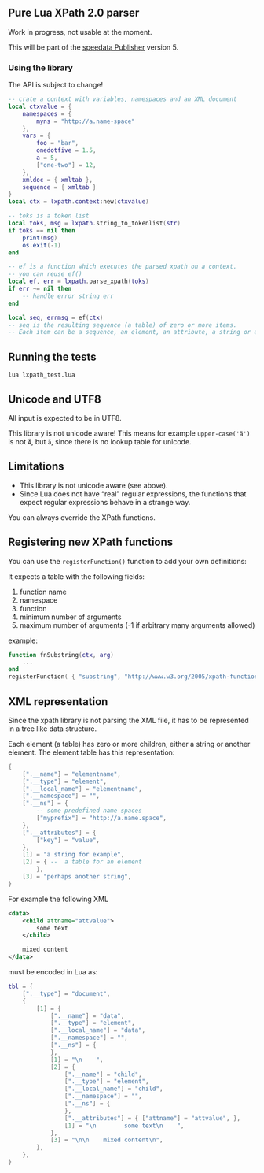 ## Pure Lua XPath 2.0 parser

Work in progress, not usable at the moment.

This will be part of the [speedata Publisher](https://github.com/speedata/publisher/) version 5.


### Using the library

The API is subject to change!

```lua
-- crate a context with variables, namespaces and an XML document
local ctxvalue = {
    namespaces = {
        myns = "http://a.name-space"
    },
    vars = {
        foo = "bar",
        onedotfive = 1.5,
        a = 5,
        ["one-two"] = 12,
    },
    xmldoc = { xmltab },
    sequence = { xmltab }
}
local ctx = lxpath.context:new(ctxvalue)

-- toks is a token list
local toks, msg = lxpath.string_to_tokenlist(str)
if toks == nil then
    print(msg)
    os.exit(-1)
end

-- ef is a function which executes the parsed xpath on a context.
-- you can reuse ef()
local ef, err = lxpath.parse_xpath(toks)
if err ~= nil then
    -- handle error string err
end

local seq, errmsg = ef(ctx)
-- seq is the resulting sequence (a table) of zero or more items.
-- Each item can be a sequence, an element, an attribute, a string or a number.
```

## Running the tests

```
lua lxpath_test.lua
```

## Unicode and UTF8

All input is expected to be in UTF8.

This library is not unicode aware! This means for example `upper-case('ä')` is not `Ä`, but `ä`, since there is no lookup table for unicode.


## Limitations

* This library is not unicode aware (see above).
* Since Lua does not have “real” regular expressions, the functions that expect regular expressions behave in a strange way.

You can always override the XPath functions.

## Registering new XPath functions

You can use the `registerFunction()` function to add your own definitions:

It expects a table with the following fields:

1. function name
2. namespace
3. function
4. minimum number of arguments
5. maximum number of arguments (-1 if arbitrary many arguments allowed)

example:

```lua
function fnSubstring(ctx, arg)
    ...
end
registerFunction( { "substring", "http://www.w3.org/2005/xpath-functions", fnSubstring,2, 3 } )
```

## XML representation

Since the xpath library is not parsing the XML file, it has to be represented in a tree like data structure.

Each element (a table) has zero or more children, either a string or another element. The element table has this representation:

```lua
{
    [".__name"] = "elementname",
    [".__type"] = "element",
    [".__local_name"] = "elementname",
    [".__namespace"] = "",
    [".__ns"] = {
        -- some predefined name spaces
        ["myprefix"] = "http://a.name.space",
    },
    [".__attributes"] = {
        ["key"] = "value",
    },
    [1] = "a string for example",
    [2] = { --  a table for an element
        },
    [3] = "perhaps another string",
}
```

For example the following XML

```xml
<data>
    <child attname="attvalue">
        some text
    </child>

    mixed content
</data>
```


must be encoded in Lua as:


```lua
tbl = {
    [".__type"] = "document",
    {
        [1] = {
            [".__name"] = "data",
            [".__type"] = "element",
            [".__local_name"] = "data",
            [".__namespace"] = "",
            [".__ns"] = {
            },
            [1] = "\n    ",
            [2] = {
                [".__name"] = "child",
                [".__type"] = "element",
                [".__local_name"] = "child",
                [".__namespace"] = "",
                [".__ns"] = {
                },
                [".__attributes"] = { ["attname"] = "attvalue", },
                [1] = "\n        some text\n    ",
            },
            [3] = "\n\n    mixed content\n",
        },
    },
}
```


